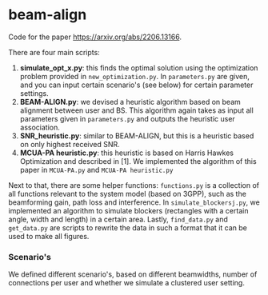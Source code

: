 # beam-align

Code for the paper https://arxiv.org/abs/2206.13166.

There are four main scripts:

1. **simulate_opt_x.py**: this finds the optimal solution using the optimization problem provided in `new_optimization.py`. In `parameters.py` are given, and you can input certain scenario's (see below) for certain parameter settings.
2. **BEAM-ALIGN.py**: we devised a heuristic algorithm based on beam alignment between user and BS. This algorithm again takes as input all parameters given in `parameters.py` and outputs the heuristic user association.
3. **SNR_heuristic.py**: similar to BEAM-ALIGN, but this is a heuristic based on only highest received SNR.
4. **MCUA-PA heuristic.py**: this heuristic is based on Harris Hawkes Optimization and described in [1]. We implemented the algorithm of this paper in `MCUA-PA.py` and `MCUA-PA heuristic.py`

Next to that, there are some helper functions: `functions.py` is a collection of all functions relevant to the system model (based on 3GPP), such as the beamforming gain, path loss and interference. In `simulate_blockersj.py`, we implemented an algorithm to simulate blockers (rectangles with a certain angle, width and length) in a certain area. Lastly, `find_data.py` and `get_data.py` are scripts to rewrite the data in such a format that it can be used to make all figures.

### Scenario's
We defined different scenario's, based on different beamwidths, number of connections per user and whether we simulate a clustered user setting. 
